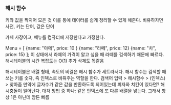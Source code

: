 ### 해시 함수

키와 값을 짝지어 모은 것
이를 통에 데이터를 쉽게 정리할 수 있게 해준다.
비유하자면 사전, 키는 단어, 값은 단어

카페 사장이고, 메뉴를 컴퓨터에 저장한다고 가정한다.

Menu = [
{name: "아메", price: 10 }
{name: "라떼", price: 12}
{name: "차", price: 15}
];
이 상태에서 라떼의 가격이 알고 싶을 때 라떼를 검색하기 때문에 빠르다. 해시테이블의 시간 복잡도는 O(1)
추가 삭제도 똑같음

해시테이블은 배열 형태, 속도의 비결은 해시 함수가 세트라서다.
해시 함수는 검색할 때 쓰는 키를 숫자, 즉 인덱스로 바꿔주는 역할을 한다. 검색어 입력 > 해시함수 > (인덱스) > 찾아줌
만약에 글자수가 같은 값을 반환하도록 되어있는데
피자와 치킨이 있다면? 해시충돌이 일어난다. 
대처 방법 중 하나: 같은 인덱스에 또 다른 배열을 넣는다.
그래서 항상 1은 아닌데 암튼 빠름




